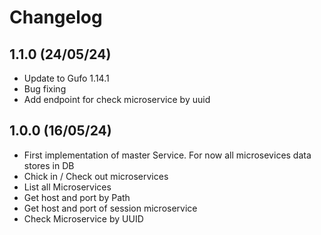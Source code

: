 # Changelog

## 1.1.0 (24/05/24)
- Update to Gufo 1.14.1
- Bug fixing
- Add endpoint for check microservice by uuid


## 1.0.0 (16/05/24)
- First implementation of master Service. For now all microsevices data stores in DB
- Chick in / Check out microservices
- List all Microservices
- Get host and port by Path
- Get host and port of session microservice
- Check Microservice by UUID
